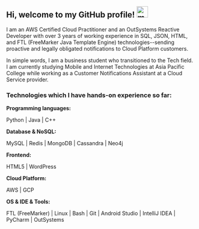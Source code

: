 ## Hi, welcome to my GitHub profile! <img width="30" src="https://emojis.slackmojis.com/emojis/images/1563480763/5999/meow_party.gif?1563480763" alt="meow party" />

I am an AWS Certified Cloud Practitioner and an OutSystems Reactive Developer with over 3 years of working experience in SQL, JSON, HTML, and FTL (FreeMarker Java Template Engine) technologies--sending proactive and legally obligated notifications to Cloud Platform customers.

In simple words, I am a business student who transitioned to the Tech field. I am currently studying Mobile and Internet Technologies at Asia Pacific College while working as a Customer Notifications Assistant at a Cloud Service provider.


### Technologies which I have hands-on experience so far:

**Programming languages:**

Python | Java | C++

**Database & NoSQL:**

MySQL | Redis | MongoDB | Cassandra | Neo4j

**Frontend:**

HTML5 | WordPress

**Cloud Platform:**

AWS | GCP

**OS & IDE & Tools:**

FTL (FreeMarker) | Linux | Bash | Git | Android Studio | IntelliJ IDEA | PyCharm | OutSystems


<!--
**zarexalvindaria/zarexalvindaria** is a ✨ _special_ ✨ repository because its `README.md` (this file) appears on your GitHub profile.

Here are some ideas to get you started:



- 🔭 I’m currently working on ...
- 🌱 I’m currently learning ...
- 👯 I’m looking to collaborate on ...
- 🤔 I’m looking for help with ...
- 💬 Ask me about ...
- 📫 How to reach me: ...
- 😄 Pronouns: ...
- ⚡ Fun fact: ...
-->
